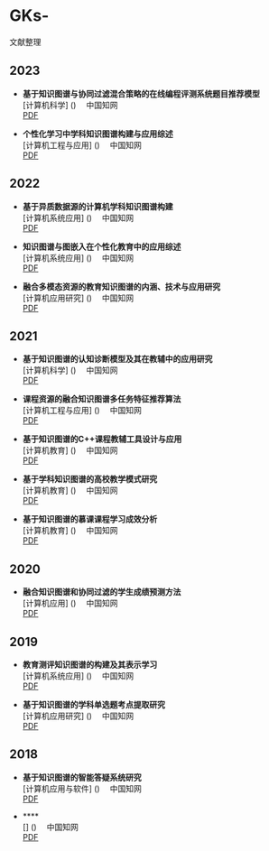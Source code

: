 # GKs-
文献整理
## 2023

- **基于知识图谱与协同过滤混合策略的在线编程评测系统题目推荐模型**  <br>
[计算机科学] ()  　中国知网  <br> 
[PDF](https://docdown.cnki.net/docdown/fulltext/download?q=NP7oX%2BLD6jdCNfVk3NNhrm9MJp3d6yNDS%2Fvyi4YVgZN7fhcvBouWmO3Vx%2BeShqnzUAR5%2BageLj%2FgBsXbPNFHrK4iI%2FTVsdvVkpLFk%2F2T83bfFZLZ%2BydZrz6h7%2Foqh%2BPwzj%2B62IANa4BvH5DY5J6QGhneqGD62SchX6uCUSFWYVJbffV3b6ihxjQh9OeIG4DnhFqdYh6AyXmcxbYzWgOpdNP2xeJuI%2BwzCgQWJuVoJIzK6BTeXqFNVEhjI2vYxE4ayJykPN%2BXGdDCO7gjkY%2FDpoQGlwWYwdC8XVgqHi3%2Fq3JnjrJrY5IL537irSJogqQq%2BTwbmWPA0bbjUgi75si%2F3N6BEgSu7LgmRlG3gSZVFsu7ONzoaKHv7xoEYBmUlWYsBzegWO7W3wtWrfktCOHEukFtL%2F67uCOqAN6mepOOzymp5frFCqRkOb5%2FhHW0%2BIYYjRm8chVv6Mp%2FtxAh2MjDMz7gffLeYqmaizHehZRuajf4P%2BYQjUWbN%2FksSbsUzofzfnZL2LRT%2FbB9lGCOoFs4N%2B1XuXrn0RIsVpLYY%2FjFzmS5%2FsgaubQZGS3NsRfryZSm0QAJYZnelWEElFMXp8CATg%3D%3D&invoice=Qvw3o8ltmOdPybd6fpJrhJLykqCF76ElbfYBqWMMcHav3PJWKUbLyw%2Bztm75Y%2B9ujZ0KH1rVKxWG%2Bpu%2FXCfpM1B82hqtWVaGDhhTYHV2MB9QsTd%2BPJjXXuXVrnvD3rA0WQGQBBY4KEXJ6EFKTJqIa%2Be%2FifpfF2KLE5qmRGJ6c1c%3D) <br>

- **个性化学习中学科知识图谱构建与应用综述**  <br>
[计算机工程与应用] ()  　中国知网  <br> 
[PDF](https://docdown.cnki.net/docdown/fulltext/download?q=NP7oX%2BLD6jdCNfVk3NNhrm9MJp3d6yNDS%2Fvyi4YVgZOlYhW78SH8Q053Oickid6bz6HhAgNVCoIju88lJ2qlji%2FQl%2BjgS1SIVpx%2BJ4fVD41TQLdq8oyoNoayqW1ihg7KsCLb4RRpZHZU6WdiZ2%2BZ9f1tmt5qXSsvz54c%2FjiCqcM%2BZDvJ%2FCRh7FkzxJgqWB59xmfItypSL0JTJwlfegrg0%2BC8IVimsXY7hYrFV6rX6nVAGKxhzkRTOH0GeA0BrRCr8OHM%2FVr3y1ia817cJgdSgB02xywVKRhZO4Oi8DY15fvvc2OMZcBmmK2DjKO1xkyYlStsXIZadjClUc3WNxFol8Y%2BeXfwl%2BmhdSpncs5hu7ENyavkLbpQXns5ziv6x81TZf8t6yPUqvZUU9WjS2OqhYv1HMN4%2FHE0xp5ndKEYS2PdJUrwRJvJBWwo8DBQGp%2FArCjKOhry%2BdYJOTmWm66IDPpSG9MhyqomONnU2QGVTkKnBunrybYjROeb4H9T7oCzGX1fz%2BTpky6yrAe7pNk5tVWiijBOSiuJXfufGsRy2pM1rNd2GBP38PwUQE%2BRq7ws&invoice=hULRPhY2gaZgEISKVrrsEEjmade6jljK1eFhD%2BaNJ49O6ldPdEFABLhOQT4LSSosK1UfYB%2BMs8PdKpZ%2FM5bT4L6ox0m62gdjOkfzdyZNIBVn5D6dilCXjokDBpXYTJVGXWDSJI1KbcivINd2HtstLiywGibHBYj7RWjtU%2BfJq%2Bs%3D) <br>

## 2022

- **基于异质数据源的计算机学科知识图谱构建**  <br>
[计算机系统应用] ()  　中国知网  <br> 
[PDF](https://docdown.cnki.net/docdown/fulltext/download?q=NP7oX%2BLD6jdCNfVk3NNhrm9MJp3d6yNDS%2Fvyi4YVgZN7fhcvBouWmO3Vx%2BeShqnzcIscXuFBxC21rpPn1D3VN79eG2l5jcPDHtJVJc7RN2ZKQV5q4qqpymREPa%2BTrC56kJBWRBvRFNyKOlJGjMfSvTx0%2FNIwdUQUoxFKPnjQCZJN1Jv6ZdH27Pbm%2FFND6zfKk9pUACm8sisgjc4OU%2FBRYI6L2FFvduIYNZtCuzrXf7Yhedk3EqYb1SBV%2BIYRBONVU9cUjgULidiiEGVqwJ33HrNoa%2BwmzIoulZcjkwIa%2FL0BxfasR9mVDqNqki3NO7%2BTdv5czH3elM8dF9VZPXs6qE8qxiOf7Hs90V9R34c3cKJ%2FhIlLgfLebQiQRgzDf2Ic%2BFo1uOfkw7iESCZk6GcC8vF8vpphQWhllEwbApwcAYJZ3bnqph%2FZBHQcyEpBIBO7XCPTMRlF3%2FSsSkCVA6UugfpSG9MhyqomONnU2QGVTkKnBunrybYjROeb4H9T7oCzGX1fz%2BTpky6yrAe7pNk5tVWiijBOSiuJXfufGsRy2pM1rNd2GBP38PwUQE%2BRq7ws&invoice=m0AD4hFUlgFYZ3nyVKpYV2MfMp5ZtHF3k9yrxiNNjjBiTFPqXi1TAfFpuod0IumYGbHAPBvzpV%2F72ZMEVNlWxMhQvkJx6HlI8sUPDqR%2FF1ny7fsCwSIHU9POrCspxfpw3RU5TaLvSkkigOIcRsJYT5R7jYuMX%2B1bunjRuq07GCs%3D) <br>


- **知识图谱与图嵌入在个性化教育中的应用综述**  <br>
[计算机系统应用] ()  　中国知网  <br> 
[PDF](https://docdown.cnki.net/docdown/fulltext/download?q=NP7oX%2BLD6jdCNfVk3NNhrm9MJp3d6yNDS%2Fvyi4YVgZN7fhcvBouWmO3Vx%2BeShqnzMAUaYI0f7oYMm1ERsqiJsMJzeCYTofAgIhUl%2FXHgiBZKQV5q4qqpymREPa%2BTrC56kJBWRBvRFNyKOlJGjMfSvTx0%2FNIwdUQUoxFKPnjQCZJN1Jv6ZdH27Pbm%2FFND6zfKk9pUACm8sisgjc4OU%2FBRYI6L2FFvduIYNZtCuzrXf7Z9wQceOFgnAzrpekzew0ucLQ32PLJHX3iASiYPi2cLbMIwGRMC%2FS8i%2F3yKnRsFY724MpCcc0SdCSg5m0ouuDKSreo%2F8JMHm8k1Pn%2BDRWkd8h%2BMH37kjut%2Bgl%2BG0wxWkaAWlc9jouR7cu6PxECUOFVM%2FPpE4D1%2F%2Bkfyv0psFL7n5DVebow5K0P8ZQmsI%2BG3bQjpWIywL%2B3HG3hN25OI0Et%2BOnYm9NIkgn8sKuGww6i6%2F6JMjjXrHALKj%2F42f19XQgOdaTMUTZnKOTEcrdKyL2korL5qN3yg%2FQv2fk6WVsaCK3Tjq46vQIBN1i6CVaXiZ1atlLPedAh7ZRWqOKxCIV9PcTuhSRAhL0b6rwFVs83jIw%3D%3D&invoice=m%2BkEy79eu1mHsEjx0X9EtZ4rhZMzzg%2Fdx4bvk%2F7eYjggEs0OiiOdmpoALpB%2BLic6V5lNJYZizFwyS6GNO8pSmnQef4vPvMFKdLPMGZpY01bJfmuIJhJ6yhZ2i%2B2umKvj3t5NV84oyJIBWrPgozcQYBaIwK5pPnJU8Pvzqpwl7%2BE%3D) <br>

- **融合多模态资源的教育知识图谱的内涵、技术与应用研究**  <br>
[计算机应用研究] ()  　中国知网  <br> 
[PDF](https://docdown.cnki.net/docdown/fulltext/download?q=NP7oX%2BLD6jdCNfVk3NNhrm9MJp3d6yNDS%2Fvyi4YVgZN7fhcvBouWmO3Vx%2BeShqnzI4nl6Mw12oW0oqaEi0PmvNH5eudG6Q59d%2BtC6QxkOKJKQV5q4qqpymREPa%2BTrC56kJBWRBvRFNyKOlJGjMfSvTx0%2FNIwdUQUoxFKPnjQCZJN1Jv6ZdH27Pbm%2FFND6zfKk9pUACm8sisgjc4OU%2FBRYI6L2FFvduIYNZtCuzrXf7aDsgSjKsvT9QLrgiQUejTZv9qgJrf00381tJPh27vVmUdB1UFv6X5kHl%2BL7sI4OUadjWe6aTHHqGDuB%2BWUTOgbPW4%2Fg%2FZbidpMBW1H5r8caB%2BMH37kjut%2Bgl%2BG0wxWkaBwVw803bQy8vz3WxWHulHkKxnVBcHTUjzloCnmprIhsTqvUIcX3ZGh8N1pCvEJR3sjEDwGQH2Yuzp2vhcKiQ66yY31AdPNwVY4viyrv35jcGZwdI2pJ6UUny32qUZjXcp6WgOySBzBMmNwpaOfbNvJxcXRpKp2kz4XHaH1bmJ49DBu7T%2BZPna3BYUKhbchB5IvDAeJMxWA%2FJgogE1Kd2q0jajdoLrU9FWMgx1skTxuDQ%3D%3D&invoice=kjnhmgFDWjffbzZCa0v3JFp%2FE4BnTVPXvW6BTY7CZQzbi%2BNTx%2BrRfG5YY3IIXqkP9FtzdbJdGh4MuI5lAjiO4BAbebihajY9OJ%2Bi9iKhxksSv3IC16Z%2FUifiP3q0lNB0kTpH2bh2hGWpO0Yk3DKWdkD9G1UlHkpnRa70GAGmnTc%3D) <br>

## 2021

- **基于知识图谱的认知诊断模型及其在教辅中的应用研究**  <br>
[计算机科学] ()  　中国知网  <br> 
[PDF](https://docdown.cnki.net/docdown/fulltext/download?q=NP7oX%2BLD6jdCNfVk3NNhrm9MJp3d6yNDS%2Fvyi4YVgZN7fhcvBouWmO3Vx%2BeShqnzsffmhuFJG0s8HYnLmcS8%2BJ5tp1lMh4z1AKn%2Fb1yGSZ48YooLbWF215ckSE1xDroPkJBWRBvRFNyKOlJGjMfSvTx0%2FNIwdUQUoxFKPnjQCZJN1Jv6ZdH27Pbm%2FFND6zfKk9pUACm8sisgjc4OU%2FBRYI6L2FFvduIYNZtCuzrXf7bcwC%2BfytEHCW5YEWdaxqRaRkuf1r0Ry6PKnQQK%2FQo8Y8tm7P1dbQ8sci1SWxwIHGG09vlbVF%2FWY6EACt9HSCXjrGKu%2FM3p8N9O1mCNyVL9Nh%2BMH37kjut%2Bgl%2BG0wxWkaCscuWTqMzOUvHJg45HKKGXBf8Q6O8faOp0i4fwALcourUDfZjDFS0nlb8rILa3Zu8bLW9cNzUGjxsUuq2k3BRCJdxzVRNr7CJy7DIGEXJ%2F3SXVhv%2BqcLpOlXw3oY2WyLB6WgOySBzBMmNwpaOfbNvJxcXRpKp2kz4XHaH1bmJ49DBu7T%2BZPna3BYUKhbchB5IvDAeJMxWA%2FJgogE1Kd2q0jajdoLrU9FWMgx1skTxuDQ%3D%3D&invoice=GpTTJPyt%2FUUwSKurEsg%2BBy7PIrgJpgaFhANukoNCwMIKwdxHPz8TqMHCnEctPKlA6N7FjtAXCpseb9PrDaB27AG7Ndpt1%2BaSjabjnFnonNn73lo%2BO4iRWqXkGL5og1dNl%2F%2F4emIpCgnmD%2FzIc2P6qENopmWE0x2NbnEG%2BNTrAd4%3D) <br>

- **课程资源的融合知识图谱多任务特征推荐算法**  <br>
[计算机工程与应用] ()  　中国知网  <br> 
[PDF](https://docdown.cnki.net/docdown/fulltext/download?q=NP7oX%2BLD6jdCNfVk3NNhrm9MJp3d6yNDS%2Fvyi4YVgZN7fhcvBouWmO3Vx%2BeShqnz%2Fm6QBN0c%2FsDTNjjnv6NQcsM1gOAYZrnMvUu9jqAFf208YooLbWF215ckSE1xDroPkJBWRBvRFNyKOlJGjMfSvTx0%2FNIwdUQUoxFKPnjQCZJN1Jv6ZdH27Pbm%2FFND6zfKk9pUACm8sisgjc4OU%2FBRYI6L2FFvduIYNZtCuzrXf7a1F7m0VWkD2puOJSly%2Fyo7w%2BiB3V5rpNpY%2BRkV3VWXSC01GvvzYkEkcwJw0NCI3w2L9M5VrNAQ%2F05ScS4OnEWVLtRveIqxzmgs3kshDag7flDqqk7dVaHcB%2F4SUZJTcR7Aor0Br8EebQoluJvSui%2BoA%2BrulXIRowyXjYZ0zTobBAJ6P5yUjX0BeYtwl1Qe41SnKFtQUq8hvOT6Hwia8FKP%2FjKI7xzFATfkBiFCZM6gEz4rsB5JtvCcFzxLeEoBVRawcZWAdDZv7RJw%2B1pLTwcvTBgyX6aQL9k7p9T8gHoTZ7c7nVE89cEZsxzbLyXRlPPu%2FRckeVds4JAa%2FJ23n8Fz&invoice=FE%2F8d6DJ3im1%2F6QGPi01iloKWDwDbSMCcl9a5zV5p%2F2ZmHuKIJ%2Fqn4WNbS3idJsvUXk1lBsbpVm4FKr3ucuZFjiObmSsLf6R4gPKuU8D5tnaaNB1EsqPJH9J%2FCQTLulJEmMMbEjDEwUVPHULo%2FsAzdN%2BUrKlTga2CBh%2FGPa39Ec%3D) <br>

- **基于知识图谱的C++课程教辅工具设计与应用**  <br>
[计算机教育] ()  　中国知网  <br> 
[PDF](https://docdown.cnki.net/docdown/fulltext/download?q=NP7oX%2BLD6jdCNfVk3NNhrm9MJp3d6yNDS%2Fvyi4YVgZN7fhcvBouWmO3Vx%2BeShqnzUVdMmTZ1v4hQkZ8E%2FfiaI%2F%2FvhZoqOjnazZ0k9Zfd2jA8YooLbWF215ckSE1xDroPkJBWRBvRFNyKOlJGjMfSvTx0%2FNIwdUQUoxFKPnjQCZJN1Jv6ZdH27Pbm%2FFND6zfKk9pUACm8sisgjc4OU%2FBRYI6L2FFvduIYNZtCuzrXf7bAf%2B5uaVtuxngFOig6gX06xFefuqua3GZzJK%2BNPnEtRdVm1eUYtePD93HpTUxrP1qKKJEMzM1Qwi8WnUsiWg%2BV01eYiPOUeo1Mfxkd919VYVDqqk7dVaHcB%2F4SUZJTcR7S1q9s1aTWu9z2xbt6GkUTkZnGN1bkK1KvqfDfdrespvmMNdgFAXMDfexr5mvJjM3fAbi1UF7loYpf6SZP5KpoZiXzcowX3J%2Fuv%2BlTosNbFT4rsB5JtvCcFzxLeEoBVRawcZWAdDZv7RJw%2B1pLTwcvTBgyX6aQL9k7p9T8gHoTZ7c7nVE89cEZsxzbLyXRlPPu%2FRckeVds4JAa%2FJ23n8Fz&invoice=XoZ4AjzlaIrCkSXFh9t4YnzCSYtEq1knR03IUHDgwkKqzxHo%2BK7g%2F99K8Lv2Tn4DQPg7xJRMPgjy5RGs1DhL1xnk%2ByDwJKELCz%2F50o7IIlxe3mzrFy7IQkXZsQnxcySwCWPSyKPeEZR3yQNLt9i0LEciiBTUFV%2FA%2BKnElKQzY0k%3D) <br>

- **基于学科知识图谱的高校教学模式研究**  <br>
[计算机教育] ()  　中国知网  <br> 
[PDF](https://docdown.cnki.net/docdown/fulltext/download?q=NP7oX%2BLD6jdCNfVk3NNhrm9MJp3d6yNDS%2Fvyi4YVgZN7fhcvBouWmO3Vx%2BeShqnz0%2FTYKcCtSQ7boBkqkz%2Fh2D%2BsgpHuCA47XOs4lps1rwE8YooLbWF215ckSE1xDroPkJBWRBvRFNyKOlJGjMfSvTx0%2FNIwdUQUoxFKPnjQCZJN1Jv6ZdH27Pbm%2FFND6zfKk9pUACm8sisgjc4OU%2FBRYI6L2FFvduIYNZtCuzrXf7YT4EYe4XOZ%2FzBfSwqkxvrBtjVY70Rx%2B9g%2B1uMD1Gfvwh9sc4nRo7ZLvrm2x5e1fBSFPAZQu9yUQOFnTzaa4%2BkvbmHJINqQdvgXypP0qOhfER%2BMH37kjut%2Bgl%2BG0wxWkaCSf4xzb55%2Bvu3MWuZuipI5YcH65wgOf7QrDh%2BkcyBqRWgbEMEzukt7B11rxslSQu2VHIxZOHVhm1YwM8kWPdKRc73%2BB3UsTStOuaaE7pcqAcByGouWTKkRN4HMiLxiyrutSxDDkeCMZF2sk2%2FygmEbyVDNsVGsgE1MLCUTQxW9kHVdaZdR%2BMjctya1P%2FejuFp2Lar9RTWMFDMP%2FOYE9Obv&invoice=pJvnJAu6EN4UKx8vVTeS9dMaz5pag1qNofvHHz4UN%2F1ZAu2TkKRqLX84lD5EO%2BVunsmkBXTuK9jenWIm60ZJdanYk%2BIDaalE8jsyvhSF3id%2BhHFej8ZDO2f%2FySD0JxJlTJu6w3owC5z52o4s%2B8dJv%2FQP2gYrVYTF3PcPKD1X%2FxQ%3D) <br>

- **基于知识图谱的慕课课程学习成效分析**  <br>
[计算机教育] ()  　中国知网  <br> 
[PDF](https://docdown.cnki.net/docdown/fulltext/download?q=NP7oX%2BLD6jdCNfVk3NNhrm9MJp3d6yNDS%2Fvyi4YVgZN7fhcvBouWmO3Vx%2BeShqnz3JM0NmiIh6Vl5h9bhxuM0c9%2Bca5WsuZodmlFkrU%2F9Bc8YooLbWF215ckSE1xDroPkJBWRBvRFNyKOlJGjMfSvTx0%2FNIwdUQUoxFKPnjQCZJN1Jv6ZdH27Pbm%2FFND6zfKk9pUACm8sisgjc4OU%2FBRYI6L2FFvduIYNZtCuzrXf7ZvkCM%2FvqDloMWbt7vGJvjxfmuFyFMXwmiH0Xmjyla4BZPvoAS2Ikeiu2hEeQZkC23BbIMhrVgyT3dNFaNfu9sZ2lcFof9pkFF18LuHQp2nKx%2BMH37kjut%2Bgl%2BG0wxWkaCscuWTqMzOUvHJg45HKKGXZl65wApGq%2FhIvJ4Pk%2F1rafO5XmvEIAAEhCl5iXlg5LH2bUknQR38k%2B%2FJBr0M4YavxJwvL5FI0GrG7RHGC5gR9u75uQt2ryrx4osa%2BfmHRgwKvWtL6dUxgAChYTyS9TC9x3G%2F9V7RT18UDjGktVVipoBve5uMqI%2FZZcKoRkvVbRfoXJv8SV5p0jOjpqoZbTBq&invoice=HPR8UJWKJwOXeAPK66WB2OeRIzH65GIUgIno5hEJy%2Fg3CyG%2F9AmkMK%2BaZV92VcgEHE3kMqC60jYZorn5yxNXojayqejFNanADJZwWZ%2Foq1xcsjnuf1eGwfvz208yvHmwFlrt6EWbAZn3qa7%2F3ZsNpkLfOpodajU2IgV4hERMq%2FI%3D) <br>

## 2020

- **融合知识图谱和协同过滤的学生成绩预测方法**  <br>
[计算机应用] ()  　中国知网  <br> 
[PDF](https://docdown.cnki.net/docdown/fulltext/download?q=NP7oX%2BLD6jdCNfVk3NNhrm9MJp3d6yNDS%2Fvyi4YVgZN7fhcvBouWmO3Vx%2BeShqnz6ajKsyGNGsiG3Cw1si6%2F4pBlbx9ZtwG7CZgOqk52FuiE9%2FmkWjeP9Lp%2Fs%2FOIxaSYkJBWRBvRFNyKOlJGjMfSvTx0%2FNIwdUQUoxFKPnjQCZJN1Jv6ZdH27Pbm%2FFND6zfKk9pUACm8sisgjc4OU%2FBRYI6L2FFvduIYNZtCuzrXf7axkHHj6HYhpV1nbztyZ6HZqfm2B7t%2BYfopdyn%2Ff5oVC5fgUaEbOfeYgXSy8ihHjutazw7a2Q%2FzbAaxNxtWBfx9F8OLw1Mwpjta2rAjCO6FQR%2BMH37kjut%2Bgl%2BG0wxWkaBuJHCu1FyXr9On3kz3BuEhCzi940vdzPiGGjAIgvKhnnpY7rjUtI4q%2Fqo3B%2BWPQc30VQAYTnWGSLstW%2FsUbHcsDq7pC8HPlJ84HUltVpOeIPg%2F5hCNRZs3%2BSxJuxTOh%2FN%2BdkvYtFP9sH2UYI6gWzg37Ve5eufREixWkthj%2BMXOZLn%2ByBq5tBkZLc2xF%2BvJlKbRAAlhmd6VYQSUUxenwIBO&invoice=b3cIIphZWZ7Fv%2FW%2Bu72er%2BBp%2Fy2ggnyJuTxRaA0DFqIbqJChNEl7D%2FyM%2B4jtKrK3Ao4EcuveZ6sG3J5FyPNrfWHVsdiwzLumL0S9vt%2B0sXmNFNq5sH%2BEmCgxBNXwpV5nEF2IOxJxFVtIuYX%2BRRe3HkvvDhDY9YgLvtClbYk45Nw%3D) <br>

## 2019

- **教育测评知识图谱的构建及其表示学习**  <br>
[计算机系统应用] ()  　中国知网  <br> 
[PDF](https://docdown.cnki.net/docdown/fulltext/download?q=NP7oX%2BLD6jdCNfVk3NNhrm9MJp3d6yNDS%2Fvyi4YVgZN7fhcvBouWmO3Vx%2BeShqnzVLjCyt1O%2FDI1zan7s6%2B%2BvcJzeCYTofAgIhUl%2FXHgiBamlqkSY%2FWe2R1%2BpQbsWsxPkJBWRBvRFNyKOlJGjMfSvTx0%2FNIwdUQUoxFKPnjQCZJN1Jv6ZdH27Pbm%2FFND6zfKk9pUACm8sisgjc4OU%2FBRYI6L2FFvduIYNZtCuzrXf7bv8z1kbGKUUZV9gqeTmxs8vIa97gihVU2hPnJOXJD6cTuvqS%2FT36iTVr32XB%2B10%2FdjLtNq172jvCdnkcNnv0DX0slbXQLNqS8lbCyjBKf9Gx%2BMH37kjut%2Bgl%2BG0wxWkaBo1CAkm9bFvAoJy13LcCr0S5pFoUB35UA7Ro14HTeRvVKfECOcA6Ku10vq7vRmeKC0GO6wPf8QzYnaRLG2RvNrF%2FXKEwIDfIkJx33%2Bz0TDm8ByGouWTKkRN4HMiLxiyrutSxDDkeCMZF2sk2%2FygmEbyVDNsVGsgE1MLCUTQxW9kHVdaZdR%2BMjctya1P%2FejuFp2Lar9RTWMFDMP%2FOYE9Obv&invoice=WQbaUSTebV6kXW7O8HZjx7cHe7b4Umgqms2dQZARXvZ3LxM1gn%2FUfAF2hg7ZC7su%2Br0wp4HqQD40%2Byh7U1JLbolIMmuiuV7FYiQJT6384gjLx32pM%2FwQMCkH%2Fn5D9XQwpodyyrKn92J8fPvQiKwmL7REzZ5diNeA77k97NCdH74%3D) <br>

- **基于知识图谱的学科单选题考点提取研究**  <br>
[计算机应用研究] ()  　中国知网  <br> 
[PDF](https://docdown.cnki.net/docdown/fulltext/download?q=NP7oX%2BLD6jdCNfVk3NNhrm9MJp3d6yNDS%2Fvyi4YVgZN7fhcvBouWmO3Vx%2BeShqnz0GRYm2wgsCAVRMe90JBTC1GsykKny8Xl2vTN%2FLWnbeSmlqkSY%2FWe2R1%2BpQbsWsxPkJBWRBvRFNyKOlJGjMfSvTx0%2FNIwdUQUoxFKPnjQCZJN1Jv6ZdH27Pbm%2FFND6zfKk9pUACm8sisgjc4OU%2FBRYI6L2FFvduIYNZtCuzrXf7Ywl3RmS8gBKvslGrWWDTaNpIw3Nx2bVmRcL9gf0q2yp7NCXEsP7yzBKDgfhFuu7PHIcKtkk67Fd%2Ffi9U9QuGB4biHNvEwiEK2Ec1Qh94TFmE8qxiOf7Hs90V9R34c3cKI4XyeqkS3lQxMVJmRzs4DrfIiLlagIYeZhCYjRYXAP8EVxNbfbdfpbMckcNLX9eq6N0WidtO1v5WIvSQKCKlSW%2B7SNmvdhi3LGKyLIPii26uIVBcMnlQVGR0q1uUMnR%2FKV28RQcemnLBbfds9l8RxGCbXyJ1BGKXyxXW3QKhw4ou34js%2FdAKrSxYBzaSmMmGTisIaio4tYStSd9kCLg%2FS3&invoice=wtVKDYKi6%2BK73lpC9ZHfX1exGXlJeFOksN2IKkexQNYywt%2FHvAV6egbezp9RirtqIYijmsLm66QKB5nmcqrCHJP0ihvfdoHSZtl1FGvPDSNLsQSiA4zxG3AnTCTgDth5WjRpj80kdonMkL%2F%2BOI79Ynkp7Demy3ghEcJXFfY6xV0%3D) <br>

## 2018

- **基于知识图谱的智能答疑系统研究**  <br>
[计算机应用与软件] ()  　中国知网  <br> 
[PDF](https://docdown.cnki.net/docdown/fulltext/download?q=NP7oX%2BLD6jdCNfVk3NNhrm9MJp3d6yNDS%2Fvyi4YVgZN7fhcvBouWmO3Vx%2BeShqnzZZUOuiUgpWkMkNx2pXydmpFZOjo6zY88kVuyFjFiebjTJPJxo1Q4hbzNVLbKkKm2kJBWRBvRFNyKOlJGjMfSvTx0%2FNIwdUQUoxFKPnjQCZJN1Jv6ZdH27Pbm%2FFND6zfKk9pUACm8sisgjc4OU%2FBRYI6L2FFvduIYNZtCuzrXf7a%2F%2B7SPh%2BzKgyjhsd%2FAsJ6k1aH0nsip1FcO6qeTVokO%2B3vM%2F%2F6jTMbXOpYKQrrhNJFXNld%2FuRosHLEV6Ms5viE9TCOZEsdbzRdPOh3YMk%2BFSk8qxiOf7Hs90V9R34c3cKI4XyeqkS3lQxMVJmRzs4DrokgQRnE4KOxFoJNcdzGA5F6%2F%2BedMgW4CgEkk6t8ENK6neTY7Uj52ztdGSMB1TTWyPiuwHkm28JwXPEt4SgFVFrBxlYB0Nm%2FtEnD7WktPBy9MGDJfppAv2Tun1PyAehNntzudUTz1wRmzHNsvJdGU8%2B79FyR5V2zgkBr8nbefwXM%3D&invoice=e6XWAsUL2CxRteegEeg1Kx197Un12V1GkpYFD1uBi5sRvjoh4QKA6MNlRJWOyWFneXY66igxDWUw3dVnfqp2LUwJ2dPGbjaBHWi5BYg2kb%2BoZ6otj2r3icBNJh4K%2B7IaIB3%2F93A4U88DMmslNU3kXP8hjrAAFtOJjsaoR4SjB1I%3D) <br>


- ****  <br>
[] ()  　中国知网  <br> 
[PDF]() <br>
